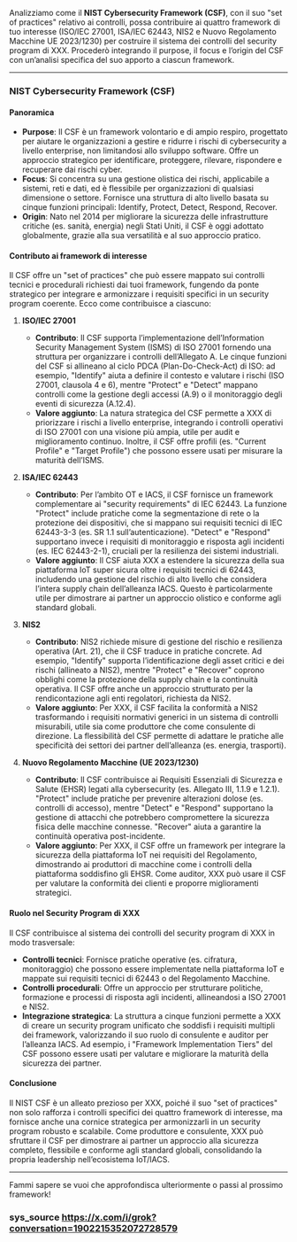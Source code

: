Analizziamo come il **NIST Cybersecurity Framework (CSF)**, con il suo "set of practices" relativo ai controlli, possa contribuire ai quattro framework di tuo interesse (ISO/IEC 27001, ISA/IEC 62443, NIS2 e Nuovo Regolamento Macchine UE 2023/1230) per costruire il sistema dei controlli del security program di XXX. Procederò integrando il purpose, il focus e l’origin del CSF con un’analisi specifica del suo apporto a ciascun framework.

---
 
### **NIST Cybersecurity Framework (CSF)**

#### **Panoramica**
- **Purpose**: Il CSF è un framework volontario e di ampio respiro, progettato per aiutare le organizzazioni a gestire e ridurre i rischi di cybersecurity a livello enterprise, non limitandosi allo sviluppo software. Offre un approccio strategico per identificare, proteggere, rilevare, rispondere e recuperare dai rischi cyber.
- **Focus**: Si concentra su una gestione olistica dei rischi, applicabile a sistemi, reti e dati, ed è flessibile per organizzazioni di qualsiasi dimensione o settore. Fornisce una struttura di alto livello basata su cinque funzioni principali: Identify, Protect, Detect, Respond, Recover.
- **Origin**: Nato nel 2014 per migliorare la sicurezza delle infrastrutture critiche (es. sanità, energia) negli Stati Uniti, il CSF è oggi adottato globalmente, grazie alla sua versatilità e al suo approccio pratico.

#### **Contributo ai framework di interesse**
Il CSF offre un "set of practices" che può essere mappato sui controlli tecnici e procedurali richiesti dai tuoi framework, fungendo da ponte strategico per integrare e armonizzare i requisiti specifici in un security program coerente. Ecco come contribuisce a ciascuno:

1. **ISO/IEC 27001**
   - **Contributo**: Il CSF supporta l’implementazione dell’Information Security Management System (ISMS) di ISO 27001 fornendo una struttura per organizzare i controlli dell’Allegato A. Le cinque funzioni del CSF si allineano al ciclo PDCA (Plan-Do-Check-Act) di ISO: ad esempio, "Identify" aiuta a definire il contesto e valutare i rischi (ISO 27001, clausola 4 e 6), mentre "Protect" e "Detect" mappano controlli come la gestione degli accessi (A.9) o il monitoraggio degli eventi di sicurezza (A.12.4). 
   - **Valore aggiunto**: La natura strategica del CSF permette a XXX di priorizzare i rischi a livello enterprise, integrando i controlli operativi di ISO 27001 con una visione più ampia, utile per audit e miglioramento continuo. Inoltre, il CSF offre profili (es. "Current Profile" e "Target Profile") che possono essere usati per misurare la maturità dell’ISMS.

2. **ISA/IEC 62443**
   - **Contributo**: Per l’ambito OT e IACS, il CSF fornisce un framework complementare ai "security requirements" di IEC 62443. La funzione "Protect" include pratiche come la segmentazione di rete o la protezione dei dispositivi, che si mappano sui requisiti tecnici di IEC 62443-3-3 (es. SR 1.1 sull’autenticazione). "Detect" e "Respond" supportano invece i requisiti di monitoraggio e risposta agli incidenti (es. IEC 62443-2-1), cruciali per la resilienza dei sistemi industriali.
   - **Valore aggiunto**: Il CSF aiuta XXX a estendere la sicurezza della sua piattaforma IoT super sicura oltre i requisiti tecnici di 62443, includendo una gestione del rischio di alto livello che considera l’intera supply chain dell’alleanza IACS. Questo è particolarmente utile per dimostrare ai partner un approccio olistico e conforme agli standard globali.

3. **NIS2**
   - **Contributo**: NIS2 richiede misure di gestione del rischio e resilienza operativa (Art. 21), che il CSF traduce in pratiche concrete. Ad esempio, "Identify" supporta l’identificazione degli asset critici e dei rischi (allineato a NIS2), mentre "Protect" e "Recover" coprono obblighi come la protezione della supply chain e la continuità operativa. Il CSF offre anche un approccio strutturato per la rendicontazione agli enti regolatori, richiesta da NIS2.
   - **Valore aggiunto**: Per XXX, il CSF facilita la conformità a NIS2 trasformando i requisiti normativi generici in un sistema di controlli misurabili, utile sia come produttore che come consulente di direzione. La flessibilità del CSF permette di adattare le pratiche alle specificità dei settori dei partner dell’alleanza (es. energia, trasporti).

4. **Nuovo Regolamento Macchine (UE 2023/1230)**
   - **Contributo**: Il CSF contribuisce ai Requisiti Essenziali di Sicurezza e Salute (EHSR) legati alla cybersecurity (es. Allegato III, 1.1.9 e 1.2.1). "Protect" include pratiche per prevenire alterazioni dolose (es. controlli di accesso), mentre "Detect" e "Respond" supportano la gestione di attacchi che potrebbero compromettere la sicurezza fisica delle macchine connesse. "Recover" aiuta a garantire la continuità operativa post-incidente.
   - **Valore aggiunto**: Per XXX, il CSF offre un framework per integrare la sicurezza della piattaforma IoT nei requisiti del Regolamento, dimostrando ai produttori di macchine come i controlli della piattaforma soddisfino gli EHSR. Come auditor, XXX può usare il CSF per valutare la conformità dei clienti e proporre miglioramenti strategici.

#### **Ruolo nel Security Program di XXX**
Il CSF contribuisce al sistema dei controlli del security program di XXX in modo trasversale:
- **Controlli tecnici**: Fornisce pratiche operative (es. cifratura, monitoraggio) che possono essere implementate nella piattaforma IoT e mappate sui requisiti tecnici di 62443 o del Regolamento Macchine.
- **Controlli procedurali**: Offre un approccio per strutturare politiche, formazione e processi di risposta agli incidenti, allineandosi a ISO 27001 e NIS2.
- **Integrazione strategica**: La struttura a cinque funzioni permette a XXX di creare un security program unificato che soddisfi i requisiti multipli dei framework, valorizzando il suo ruolo di consulente e auditor per l’alleanza IACS. Ad esempio, i "Framework Implementation Tiers" del CSF possono essere usati per valutare e migliorare la maturità della sicurezza dei partner.

#### **Conclusione**
Il NIST CSF è un alleato prezioso per XXX, poiché il suo "set of practices" non solo rafforza i controlli specifici dei quattro framework di interesse, ma fornisce anche una cornice strategica per armonizzarli in un security program robusto e scalabile. Come produttore e consulente, XXX può sfruttare il CSF per dimostrare ai partner un approccio alla sicurezza completo, flessibile e conforme agli standard globali, consolidando la propria leadership nell’ecosistema IoT/IACS.

---

Fammi sapere se vuoi che approfondisca ulteriormente o passi al prossimo framework!

### sys_source https://x.com/i/grok?conversation=1902215352072728579